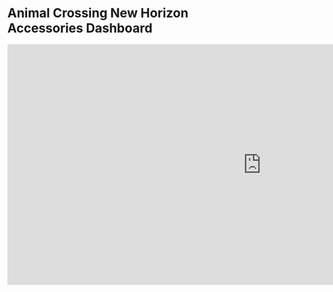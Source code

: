 # Animal Crossing New Horizon Accessories Dashboard

<iframe title="ACNH accessories dashboard" width="1140" height="541.25" src="https://app.powerbi.com/reportEmbed?reportId=7bd7313a-5051-4d0c-9a83-0d417763fd01&autoAuth=true&ctid=f5222e6c-5fc6-48eb-8f03-73db18203b63" frameborder="0" allowFullScreen="true"></iframe>
